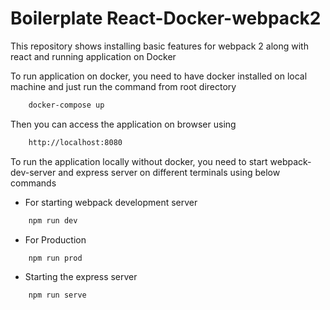 # Boilerplate React-Docker-webpack2
This repository shows installing basic features for webpack 2 along with react and running application on Docker

To run application on docker, you need to have docker installed on local machine and just run the command from root directory
```bash
    docker-compose up
```
Then you can access the application on browser using 
```bash
    http://localhost:8080 
```

To run the application locally without docker, you need to start webpack-dev-server and express server on different terminals using below commands

* For starting webpack development server
```bash
    npm run dev
```
* For Production
```bash
    npm run prod
```

* Starting the express server
```bash
    npm run serve
```
